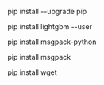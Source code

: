 pip install --upgrade pip

pip install lightgbm --user

pip install msgpack-python

pip install msgpack

pip install wget